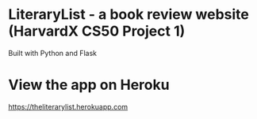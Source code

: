 # LiteraryList - a book review website (HarvardX CS50 Project 1)

Built with Python and Flask

# View the app on Heroku
https://theliterarylist.herokuapp.com
